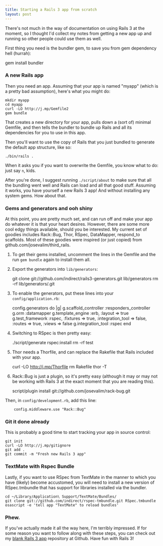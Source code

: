 ```yaml
---
title: Starting a Rails 3 app from scratch
layout: post
---
```



There's not much in the way of documentation on using Rails 3 at the moment, so I thought I'd collect my notes from getting a new app up and running so other people could use them as well.

First thing you need is the bundler gem, to save you from gem dependency hell (hurrah):

  gem install bundler


### A new Rails app

Then you need an app. Assuming that your app is named "myapp" (which is a pretty bad assumption), here's what you might do:

    mkdir myapp
    cd myapp
    curl -LO http://j.mp/Gemfile2
    gem bundle

That creates a new directory for your app, pulls down a (sort of) minimal Gemfile, and then tells the bundler to bundle up Rails and all its dependencies for you to use in this app.

Then you'll want to use the copy of Rails that you just bundled to generate the default app structure, like so:

    ./bin/rails .

When it asks you if you want to overwrite the Gemfile, you know what to do: just say `n`, kids.

After you're done, I suggest running `./script/about` to make sure that all the bundling went well and Rails can load and all that good stuff. Assuming it works, you have yourself a new Rails 3 app! And without installing any system gems. How about that.


### Gems and generators and ooh shiny

At this point, you are pretty much set, and can run off and make your app do whatever it is that your heart desires. However, there are some more cool edgy things available, should you be interested. My current set of goodies includes Rack::Bug, Thor, RSpec, DataMapper, respond_to scaffolds. Most of these goodies were inspired (or just copied) from github.com/josevalim/third_rails.

  1. To get their gems installed, uncomment the lines in the Gemfile and the run `gem bundle` again to install them all.

  2. Export the generators into `lib/generators`:

      git clone git://github.com/indirect/rails3-generators.git lib/generators
      rm -rf lib/generators/.git

  3. To enable the generators, put these lines into your `config/application.rb`:

        config.generators do |g|
          g.scaffold_controller :responders_controller
          g.orm                 :datamapper
          g.template_engine     :erb, :layout => true
          g.test_framework      :rspec,
                                :fixtures => true,
                                :integration_tool => false,
                                :routes => true,
                                :views => false
          g.integration_tool    :rspec
        end

  4. Switching to RSpec is then pretty easy:

      ./script/generate rspec:install
      rm -rf test

  5. Thor needs a Thorfile, and can replace the Rakefile that Rails included with your app.

        curl -LO http://j.mp/Thorfile
        rm Rakefile
        thor -T

  6. Rack::Bug is just a plugin, so it's pretty easy (although it may or may not be working with Rails 3 at the exact moment that you are reading this).

        script/plugin install git://github.com/josevalim/rack-bug.git

  Then, in `config/development.rb`, add this line:

        config.middleware.use "Rack::Bug"

### Git it done already

This is probably a good time to start tracking your app in source control:

    git init
    curl -LO http://j.mp/gitignore
    git add .
    git commit -m "Fresh new Rails 3 app"


### TextMate with Rspec Bundle

Lastly, if you want to use RSpec from TextMate in the manner to which you have (likely) become accustomed, you will need to install a new version of RSpec.tmbundle that has support for libraries installed via the bundler.

    cd ~/Library/Application\ Support/TextMate/Bundles/
    git clone git://github.com/indirect/rspec-tmbundle.git RSpec.tmbundle
    osascript -e 'tell app "TextMate" to reload bundles'


### Phew.

If you've actually made it all the way here, I'm terribly impressed. If for some reason you want to follow along with these steps, you can check out my [blank Rails 3 app](http://github.com/indirect/rails3-app) repository at Github. Have fun with Rails 3!